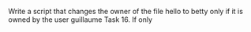 Write a script that changes the owner of the file hello to betty only if it is owned by the user guillaume
Task 16. If only
